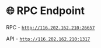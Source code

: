 # 🌐 RPC Endpoint

RPC - [`http://116.202.162.210:26657`](http://116.202.162.210:26657/)

API - [`http://116.202.162.210:1317`](http://116.202.162.210:1317)
